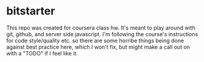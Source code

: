 bitstarter
==========
This repo was created for coursera class hw. It's meant to play around with git, github, and server side javascript. I'm following the course's instructions for code style/quality etc. so there are some horribe things being done against best practice here, which I won't fix, but might make a call out on with a "TODO" if I feel like it.


